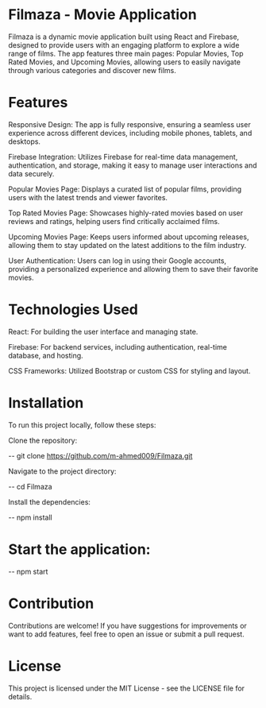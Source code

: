 # Filmaza - Movie Application
Filmaza is a dynamic movie application built using React and Firebase, designed to provide users with an engaging platform to explore a wide range of films.
The app features three main pages: Popular Movies, Top Rated Movies, and Upcoming Movies, allowing users to easily navigate through various categories and discover new films.

# Features
Responsive Design: The app is fully responsive, ensuring a seamless user experience across different devices, including mobile phones, tablets, and desktops.

Firebase Integration: Utilizes Firebase for real-time data management, authentication, and storage, making it easy to manage user interactions and data securely.

Popular Movies Page: Displays a curated list of popular films, providing users with the latest trends and viewer favorites.

Top Rated Movies Page: Showcases highly-rated movies based on user reviews and ratings, helping users find critically acclaimed films.

Upcoming Movies Page: Keeps users informed about upcoming releases, allowing them to stay updated on the latest additions to the film industry.

User Authentication: Users can log in using their Google accounts, providing a personalized experience and allowing them to save their favorite movies.

# Technologies Used
React: For building the user interface and managing state.

Firebase: For backend services, including authentication, real-time database, and hosting.

CSS Frameworks: Utilized Bootstrap or custom CSS for styling and layout.

# Installation
To run this project locally, follow these steps:

Clone the repository:

-- git clone https://github.com/m-ahmed009/Filmaza.git

Navigate to the project directory:

-- cd Filmaza

Install the dependencies:

-- npm install

# Start the application:

-- npm start

# Contribution
Contributions are welcome! If you have suggestions for improvements or want to add features, feel free to open an issue or submit a pull request.

# License
This project is licensed under the MIT License - see the LICENSE file for details.


